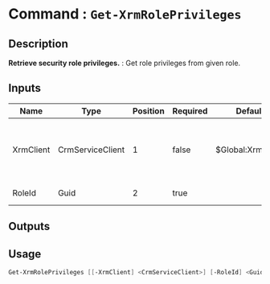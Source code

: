 ﻿# Command : `Get-XrmRolePrivileges` 

## Description

**Retrieve security role privileges.** : Get role privileges from given role.

## Inputs

Name|Type|Position|Required|Default|Description
----|----|--------|--------|-------|-----------
XrmClient|CrmServiceClient|1|false|$Global:XrmClient|Xrm connector initialized to target instance. Use latest one by default. (CrmServiceClient)
RoleId|Guid|2|true||Role unique identifier.

## Outputs

## Usage

```Powershell 
Get-XrmRolePrivileges [[-XrmClient] <CrmServiceClient>] [-RoleId] <Guid> [<CommonParameters>]
``` 


